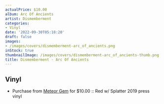 ```yaml
---
actualPrice: $10.00
album: Arc Of Ancients
artist: Dismemberment
categories:
- Vinyl
date: '2022-09-30T05:18:20'
draft: false
images:
- /images/covers/dismemberment-arc_of_ancients.png
inStock: true
thumbnailImage: /images/covers/dismemberment-arc_of_ancients-thumb.png
title: Dismemberment - Arc Of Ancients
---
```


## Vinyl
* Purchase from [Meteor Gem](https://meteor-gem.com/products/dismemberment-arc-of-ancients-lp) for $10.00 :: Red w/ Splatter 2019 press vinyl
